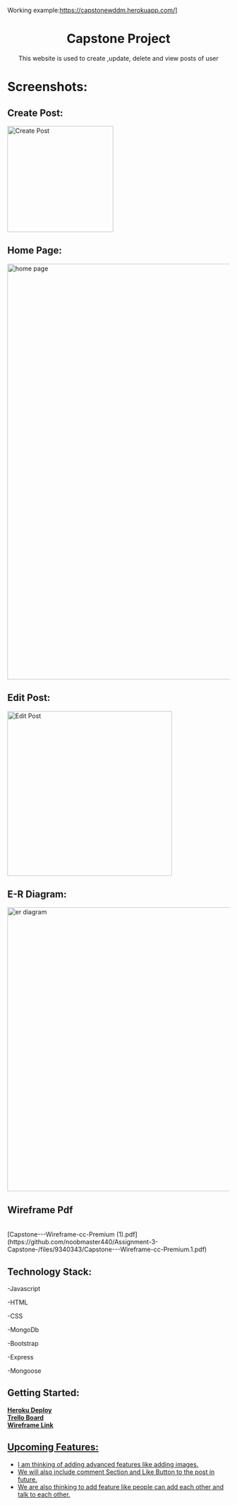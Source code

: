Working example:https://capstonewddm.herokuapp.com/]
<h1 align="center">Capstone Project</h1>
<p align="center">This website is used to create ,update, delete and view posts of user</p>

</p>
<b><h1>Screenshots:</h1></b>
<h2>Create Post:</h2>

<img width="240" alt="Create Post" src="https://user-images.githubusercontent.com/98124989/184712629-58fc19cc-4619-4665-a8bd-fc9863548d05.PNG">
<h2>Home Page:</h2>
<img width="941" alt="home page" src="https://user-images.githubusercontent.com/98124989/184712721-4f2f2cd9-2443-4bb3-a691-493a595294e7.PNG">
<h2>Edit Post:</h2>

<img width="373" alt="Edit Post" src="https://user-images.githubusercontent.com/98124989/184712689-2faab060-9bc6-4cda-b867-a85aa2e08776.PNG">
<h2>E-R Diagram:</h2>




<img width="643" alt="er diagram" src="https://user-images.githubusercontent.com/98124989/184716287-0b719f59-a14c-4a55-a1dd-405d5c9924bc.png">
<h2>Wireframe Pdf</h2></br>
[Capstone---Wireframe-cc-Premium (1).pdf](https://github.com/noobmaster440/Assignment-3-Capstone-/files/9340343/Capstone---Wireframe-cc-Premium.1.pdf)

<h2>Technology Stack:</h2>
 <p> -Javascript </p>
 <p> -HTML </p>
 <p> -CSS </p>
 <p> -MongoDb </p>
 <p> -Bootstrap </p>
 <p> -Express </p>
 <p> -Mongoose</p>
<h2>Getting Started:</h2>
<b><a href = "https://capstonewddm.herokuapp.com/"> Heroku Deploy</a></b></br>
<b><a href = "https://trello.com/b/67cIZCeL/capstone-project"> Trello Board </a></b>
</br>
<b><a href = "https://wireframe.cc/pro/pp/e48c28603573210"</a>Wireframe Link</b>


<h2>Upcoming Features:</h2>
<ul>
 <li>I am thinking of adding advanced features like adding images.</li>
 <li>We will also include comment Section and Like Button to the post in future.</li>
 <li>We are also thinking to add feature like people can add each other and talk to each other.</li>
</ul>

